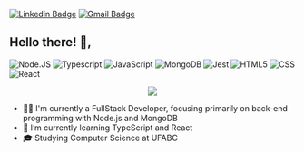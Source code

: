 [![Linkedin Badge](https://img.shields.io/badge/-Linkedin-6633cc?style=flat-square&logo=Linkedin&logoColor=white&color=black&link=https://www.linkedin.com/in/lucas98sf/)](https://www.linkedin.com/in/lucas98sf/)
[![Gmail Badge](https://img.shields.io/badge/-Gmail-c14438?style=flat-square&logo=Gmail&logoColor=white&color=black&link=mailto:lucas.98sf@gmail.com)](mailto:lucas.98sf@gmail.com)

## Hello there! 👋, 
  ![Node.JS](https://img.shields.io/badge/-Node.JS-333333?style=flat&logo=node.js)
  ![Typescript](https://img.shields.io/badge/-Typescript-333333?style=flat&logo=typescript)
  ![JavaScript](https://img.shields.io/badge/-JavaScript-333333?style=flat&logo=javascript)
  ![MongoDB](https://img.shields.io/badge/-MongoDB-333333?style=flat&logo=Mongodb)
  ![Jest](https://img.shields.io/badge/-Jest-333333?style=flat&logo=jest)
  ![HTML5](https://img.shields.io/badge/-HTML5-333333?style=flat&logo=HTML5)
  ![CSS](https://img.shields.io/badge/-CSS-333333?style=flat&logo=CSS3&logoColor=1572B6)
  ![React](https://img.shields.io/badge/-React-333333?style=flat&logo=react)
<br/>
<p align="center"> <img src="https://github-readme-stats.vercel.app/api?username=Lucas98sf&count_private=true&theme=synthwave" /> </p>

- 👨‍💻 I'm currently a FullStack Developer, focusing primarily on back-end programming with Node.js and MongoDB
- 🌱 I’m currently learning TypeScript and React
- 🎓 Studying Computer Science at UFABC
